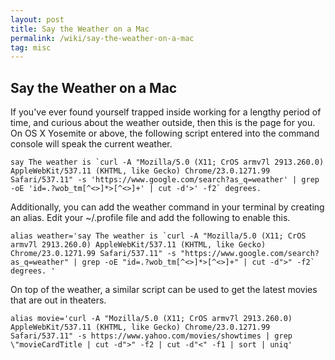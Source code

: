 ```yaml
---
layout: post
title: Say the Weather on a Mac
permalink: /wiki/say-the-weather-on-a-mac
tag: misc
---
```


## Say the Weather on a Mac

If you've ever found yourself trapped inside working for a lengthy period of time, and curious about the weather outside, then this is the page for you.  On OS X Yosemite or above, the following script entered into the command console will speak the current weather.  

```
say The weather is `curl -A "Mozilla/5.0 (X11; CrOS armv7l 2913.260.0) AppleWebKit/537.11 (KHTML, like Gecko) Chrome/23.0.1271.99 Safari/537.11" -s 'https://www.google.com/search?as_q=weather' | grep -oE 'id=.?wob_tm[^<>]*>[^<>]+' | cut -d'>' -f2` degrees. 
```

Additionally, you can add the weather command in your terminal by creating an alias.  Edit your ~/.profile file and add the following to enable this.
```
alias weather='say The weather is `curl -A "Mozilla/5.0 (X11; CrOS armv7l 2913.260.0) AppleWebKit/537.11 (KHTML, like Gecko) Chrome/23.0.1271.99 Safari/537.11" -s "https://www.google.com/search?as_q=weather" | grep -oE "id=.?wob_tm[^<>]*>[^<>]+" | cut -d">" -f2` degrees. '
```

On top of the weather, a similar script can be used to get the latest movies that are out in theaters.
```
alias movie='curl -A "Mozilla/5.0 (X11; CrOS armv7l 2913.260.0) AppleWebKit/537.11 (KHTML, like Gecko) Chrome/23.0.1271.99 Safari/537.11" -s https://www.yahoo.com/movies/showtimes | grep \"movieCardTitle | cut -d">" -f2 | cut -d"<" -f1 | sort | uniq'
```